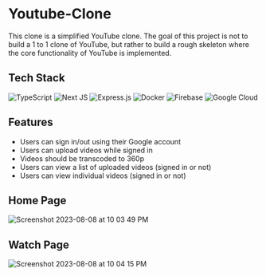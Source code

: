 # Youtube-Clone

This clone is a simplified YouTube clone. The goal of this project is not to build a 1 to 1 clone of YouTube, but rather to build a rough skeleton where the core functionality of YouTube is implemented.

## Tech Stack

![TypeScript](https://img.shields.io/badge/typescript-%23007ACC.svg?style=for-the-badge&logo=typescript&logoColor=white)
![Next JS](https://img.shields.io/badge/Next-black?style=for-the-badge&logo=next.js&logoColor=white)
![Express.js](https://img.shields.io/badge/express.js-%23404d59.svg?style=for-the-badge&logo=express&logoColor=%2361DAFB)
![Docker](https://img.shields.io/badge/docker-%230db7ed.svg?style=for-the-badge&logo=docker&logoColor=white)
![Firebase](https://img.shields.io/badge/firebase-%23039BE5.svg?style=for-the-badge&logo=firebase)
![Google Cloud](https://img.shields.io/badge/GoogleCloud-%234285F4.svg?style=for-the-badge&logo=google-cloud&logoColor=white)

## Features

* Users can sign in/out using their Google account
* Users can upload videos while signed in
* Videos should be transcoded to 360p
* Users can view a list of uploaded videos (signed in or not)
* Users can view individual videos (signed in or not)

## Home Page

![Screenshot 2023-08-08 at 10 03 49 PM](https://github.com/noah-delacruz/Youtube-Clone/assets/43018893/00dd3b59-d6ec-4707-854e-0076265fbcca)

## Watch Page

![Screenshot 2023-08-08 at 10 04 15 PM](https://github.com/noah-delacruz/Youtube-Clone/assets/43018893/0a62178d-407d-401d-9ef0-79aab71c9952)

